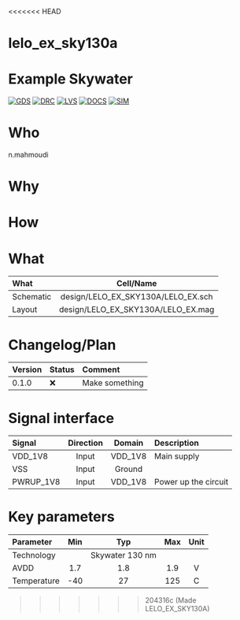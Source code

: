 <<<<<<< HEAD
# lelo_ex_sky130a
Example Skywater
=======

[![GDS](../../actions/workflows/gds.yaml/badge.svg)](../../actions/workflows/gds.yaml)
[![DRC](../../actions/workflows/drc.yaml/badge.svg)](../../actions/workflows/drc.yaml)
[![LVS](../../actions/workflows/lvs.yaml/badge.svg)](../../actions/workflows/lvs.yaml)
[![DOCS](../../actions/workflows/docs.yaml/badge.svg)](../../actions/workflows/docs.yaml)
[![SIM](../../actions/workflows/sim.yaml/badge.svg)](../../actions/workflows/sim.yaml)

# Who
n.mahmoudi

# Why

<explain why you made this module>

# How

<explain short how you made this module>


# What


| What            |        Cell/Name |
| :----              |  :----:       |
| Schematic       | design/LELO_EX_SKY130A/LELO_EX.sch |
| Layout          | design/LELO_EX_SKY130A/LELO_EX.mag |


# Changelog/Plan


| Version | Status | Comment|
| :---| :---| :---|
|0.1.0 | :x: | Make something |



# Signal interface


| Signal       | Direction | Domain  | Description                               |
| :---         | :---:     | :---:   | :---                                      |
| VDD_1V8         | Input     | VDD_1V8 | Main supply                              |
| VSS         | Input     | Ground  |                                           |
| PWRUP_1V8     | Input    | VDD_1V8 | Power up the circuit                       |


# Key parameters


| Parameter           | Min     | Typ           | Max     | Unit  |
| :---                | :---:     | :---:           | :---:     | :---: |
| Technology          |         | Skywater 130 nm |         |       |
| AVDD                | 1.7    | 1.8           | 1.9    | V     |
| Temperature         | -40     | 27            | 125     | C     |
>>>>>>> 204316c (Made LELO_EX_SKY130A)
